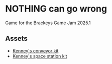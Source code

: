 # NOTHING can go wrong

Game for the Brackeys Game Jam 2025.1 

## Assets

- [Kenney's conveyor kit](https://kenney.nl/assets/conveyor-kit)
- [Kenney's space station kit](https://kenney.nl/assets/space-station-kit)